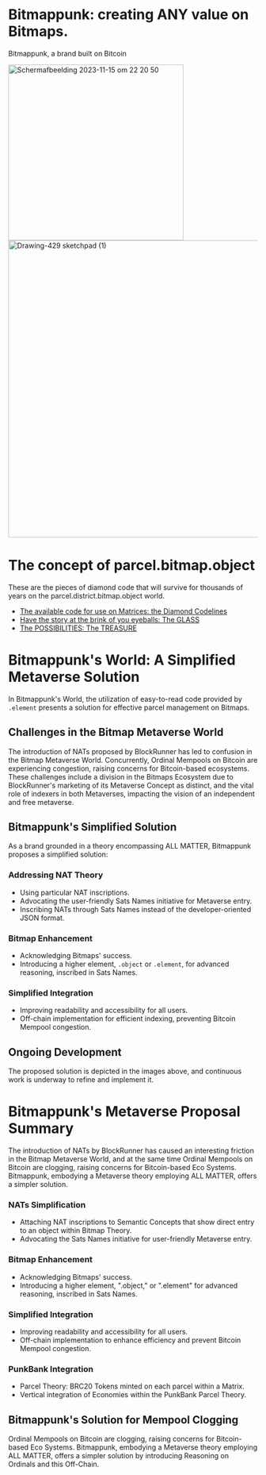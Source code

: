 # Bitmappunk: creating ANY value on Bitmaps.
Bitmappunk, a brand built on Bitcoin


<img width="354" alt="Scherm­afbeelding 2023-11-15 om 22 20 50" src="https://github.com/wiard/Umeko/assets/900114/e5f349e0-5a30-4736-80e4-26db7fc6d4b0">
<img width="599" alt="Drawing-429 sketchpad (1)" src="https://github.com/wiard/Umeko/assets/900114/a7ebaff7-2125-48a5-974a-cf9da115e8da">


# The concept of parcel.bitmap.object
These are the pieces of diamond code that will survive for thousands of years on the parcel.district.bitmap.object world.
- [The available code for use on Matrices: the Diamond Codelines](/docs/codebase.md)
- [Have the story at the brink of you eyeballs: The GLASS](/docs/story.md)
- [The POSSIBILITIES: The TREASURE](/docs/usecases.md)


# Bitmappunk's World: A Simplified Metaverse Solution

In Bitmappunk's World, the utilization of easy-to-read code provided by `.element` presents a solution for effective parcel management on Bitmaps.

## Challenges in the Bitmap Metaverse World

The introduction of NATs proposed by BlockRunner has led to confusion in the Bitmap Metaverse World. Concurrently, Ordinal Mempools on Bitcoin are experiencing congestion, raising concerns for Bitcoin-based ecosystems. These challenges include a division in the Bitmaps Ecosystem due to BlockRunner's marketing of its Metaverse Concept as distinct, and the vital role of indexers in both Metaverses, impacting the vision of an independent and free metaverse.

## Bitmappunk's Simplified Solution

As a brand grounded in a theory encompassing ALL MATTER, Bitmappunk proposes a simplified solution:

### Addressing NAT Theory

- Using particular NAT inscriptions.
- Advocating the user-friendly Sats Names initiative for Metaverse entry.
- Inscribing NATs through Sats Names instead of the developer-oriented JSON format.

### Bitmap Enhancement

- Acknowledging Bitmaps' success.
- Introducing a higher element, `.object` or `.element`, for advanced reasoning, inscribed in Sats Names.

### Simplified Integration

- Improving readability and accessibility for all users.
- Off-chain implementation for efficient indexing, preventing Bitcoin Mempool congestion.

## Ongoing Development

The proposed solution is depicted in the images above, and continuous work is underway to refine and implement it.

# Bitmappunk's Metaverse Proposal Summary

The introduction of NATs by BlockRunner has caused an interesting friction in the Bitmap Metaverse World, and at the same time Ordinal Mempools on Bitcoin are clogging, raising concerns for Bitcoin-based Eco Systems. Bitmappunk, embodying a Metaverse theory employing ALL MATTER, offers a simpler solution.

### NATs Simplification

- Attaching NAT inscriptions to Semantic Concepts that show direct entry to an object within Bitmap Theory.
- Advocating the Sats Names initiative for user-friendly Metaverse entry.

### Bitmap Enhancement

- Acknowledging Bitmaps' success.
- Introducing a higher element, ".object," or ".element" for advanced reasoning, inscribed in Sats Names.

### Simplified Integration

- Improving readability and accessibility for all users.
- Off-chain implementation to enhance efficiency and prevent Bitcoin Mempool congestion.

### PunkBank Integration

- Parcel Theory: BRC20 Tokens minted on each parcel within a Matrix.
- Vertical integration of Economies within the PunkBank Parcel Theory.

## Bitmappunk's Solution for Mempool Clogging

Ordinal Mempools on Bitcoin are clogging, raising concerns for Bitcoin-based Eco Systems. Bitmappunk, embodying a Metaverse theory employing ALL MATTER, offers a simpler solution by introducing Reasoning on Ordinals and this Off-Chain.

